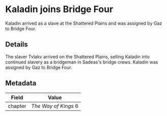 # Kaladin joins Bridge Four
Kaladin arrived as a slave at the Shattered Plains and was assigned by Gaz to Bridge Four.

## Details
The slaver Tvlakv arrived on the Shattered Plains, selling Kaladin into continued slavery as a bridgeman in Sadeas's bridge crews. Kaladin was assigned by Gaz to Bridge Four.

## Metadata
| Field | Value |
| ----- | ----- |
| chapter | *The Way of Kings* 6 |
